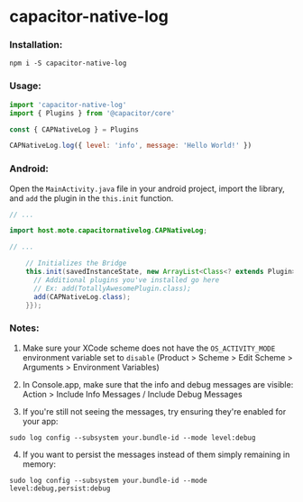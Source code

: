# capacitor-native-log

### Installation:

```
npm i -S capacitor-native-log
```

### Usage:

```javascript
import 'capacitor-native-log'
import { Plugins } from '@capacitor/core'

const { CAPNativeLog } = Plugins

CAPNativeLog.log({ level: 'info', message: 'Hello World!' })
```

### Android:

Open the `MainActivity.java` file in your android project, import the library, and `add` the plugin in the `this.init` function.

```java
// ...

import host.mote.capacitornativelog.CAPNativeLog;

// ...

    // Initializes the Bridge
    this.init(savedInstanceState, new ArrayList<Class<? extends Plugin>>() {{
      // Additional plugins you've installed go here
      // Ex: add(TotallyAwesomePlugin.class);
      add(CAPNativeLog.class);
    }});
```

### Notes:

1. Make sure your XCode scheme does not have the `OS_ACTIVITY_MODE` environment variable set to `disable` (Product > Scheme > Edit Scheme > Arguments > Environment Variables)

2. In Console.app, make sure that the info and debug messages are visible: Action > Include Info Messages / Include Debug Messages

3. If you're still not seeing the messages, try ensuring they're enabled for your app:

```
sudo log config --subsystem your.bundle-id --mode level:debug
```

4. If you want to persist the messages instead of them simply remaining in memory:

```
sudo log config --subsystem your.bundle-id --mode level:debug,persist:debug
```

